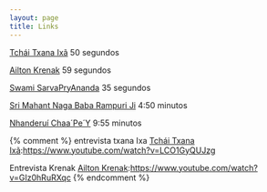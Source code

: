 ```yaml
---
layout: page
title: Links
---
```


[Tchái Txana Ixã] 50 segundos

[Ailton Krenak]   59 segundos

[Swami SarvaPryAnanda] 35 segundos

[Sri Mahant Naga Baba Rampuri Ji] 4:50 minutos

[Nhanderuí Chaa´Pe´Y] 9:55 minutos 

[Tchái Txana Ixã]:https://www.youtube.com/watch?v=xvwEU7d-8LU

[Ailton Krenak]:https://www.youtube.com/shorts/1FALODzvyVo

[Swami SarvaPryAnanda]:https://www.youtube.com/shorts/sol2nhhVNts

[Sri Mahant Naga Baba Rampuri Ji]:https://www.youtube.com/watch?v=IFM-4slItSc

[Nhanderuí Chaa´Pe´Y]:https://www.youtube.com/watch?v=UakzF88KqiM

{% comment %}
entrevista txana Ixa
[Tchái Txana Ixã]:https://www.youtube.com/watch?v=LCO1GyQUJzg

Entrevista Krenak
[Ailton Krenak]:https://www.youtube.com/watch?v=GIz0hRuRXqc
{% endcomment %}


